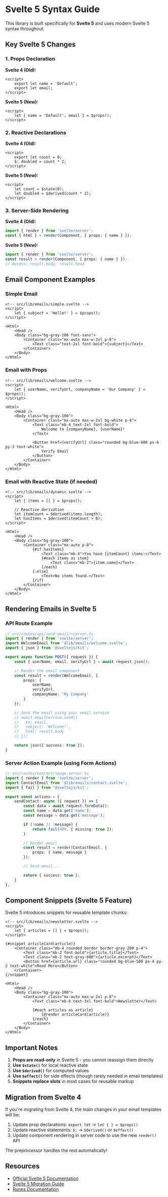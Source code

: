 # Svelte 5 Syntax Guide

This library is built specifically for **Svelte 5** and uses modern Svelte 5 syntax throughout.

## Key Svelte 5 Changes

### 1. Props Declaration

**Svelte 4 (Old):**

```svelte
<script>
	export let name = 'Default';
	export let email;
</script>
```

**Svelte 5 (New):**

```svelte
<script>
	let { name = 'Default', email } = $props();
</script>
```

### 2. Reactive Declarations

**Svelte 4 (Old):**

```svelte
<script>
	export let count = 0;
	$: doubled = count * 2;
</script>
```

**Svelte 5 (New):**

```svelte
<script>
	let count = $state(0);
	let doubled = $derived(count * 2);
</script>
```

### 3. Server-Side Rendering

**Svelte 4 (Old):**

```typescript
import { render } from 'svelte/server';
const { html } = render(Component, { props: { name } });
```

**Svelte 5 (New):**

```typescript
import { render } from 'svelte/server';
const result = render(Component, { props: { name } });
// Access: result.body, result.head
```

## Email Component Examples

### Simple Email

```svelte
<!-- src/lib/emails/simple.svelte -->
<script>
	let { subject = 'Hello!' } = $props();
</script>

<Html>
	<Head />
	<Body class="bg-gray-100 font-sans">
		<Container class="mx-auto max-w-2xl p-8">
			<Text class="text-2xl font-bold">{subject}</Text>
		</Container>
	</Body>
</Html>
```

### Email with Props

```svelte
<!-- src/lib/emails/welcome.svelte -->
<script>
	let { userName, verifyUrl, companyName = 'Our Company' } = $props();
</script>

<Html>
	<Head />
	<Body class="bg-gray-100">
		<Container class="mx-auto max-w-2xl bg-white p-8">
			<Text class="mb-4 text-2xl font-bold">
				Welcome to {companyName}, {userName}!
			</Text>

			<Button href={verifyUrl} class="rounded bg-blue-600 px-6 py-3 text-white">
				Verify Email
			</Button>
		</Container>
	</Body>
</Html>
```

### Email with Reactive State (if needed)

```svelte
<!-- src/lib/emails/dynamic.svelte -->
<script>
	let { items = [] } = $props();

	// Reactive derivation
	let itemCount = $derived(items.length);
	let hasItems = $derived(itemCount > 0);
</script>

<Html>
	<Head />
	<Body class="bg-gray-100">
		<Container class="mx-auto p-8">
			{#if hasItems}
				<Text class="mb-4">You have {itemCount} items:</Text>
				{#each items as item}
					<Text class="mb-2">{item.name}</Text>
				{/each}
			{:else}
				<Text>No items found.</Text>
			{/if}
		</Container>
	</Body>
</Html>
```

## Rendering Emails in Svelte 5

### API Route Example

```typescript
// src/routes/api/send-email/+server.ts
import { render } from 'svelte/server';
import WelcomeEmail from '$lib/emails/welcome.svelte';
import { json } from '@sveltejs/kit';

export async function POST({ request }) {
	const { userName, email, verifyUrl } = await request.json();

	// Render the email component
	const result = render(WelcomeEmail, {
		props: {
			userName,
			verifyUrl,
			companyName: 'My Company'
		}
	});

	// Send the email using your email service
	// await emailService.send({
	//   to: email,
	//   subject: 'Welcome!',
	//   html: result.body
	// });

	return json({ success: true });
}
```

### Server Action Example (using Form Actions)

```typescript
// src/routes/contact/+page.server.ts
import { render } from 'svelte/server';
import ContactEmail from '$lib/emails/contact.svelte';
import { fail } from '@sveltejs/kit';

export const actions = {
	sendContact: async ({ request }) => {
		const data = await request.formData();
		const name = data.get('name');
		const message = data.get('message');

		if (!name || !message) {
			return fail(400, { missing: true });
		}

		// Render email
		const result = render(ContactEmail, {
			props: { name, message }
		});

		// Send email...

		return { success: true };
	}
};
```

## Component Snippets (Svelte 5 Feature)

Svelte 5 introduces snippets for reusable template chunks:

```svelte
<!-- src/lib/emails/newsletter.svelte -->
<script>
	let { articles = [] } = $props();
</script>

{#snippet articleCard(article)}
	<Container class="mb-4 rounded border border-gray-200 p-4">
		<Text class="mb-2 font-bold">{article.title}</Text>
		<Text class="mb-2 text-gray-600">{article.excerpt}</Text>
		<Button href={article.url} class="rounded bg-blue-500 px-4 py-2 text-white">Read More</Button>
	</Container>
{/snippet}

<Html>
	<Head />
	<Body class="bg-gray-100">
		<Container class="mx-auto max-w-2xl p-8">
			<Text class="mb-6 text-3xl font-bold">Newsletter</Text>

			{#each articles as article}
				{@render articleCard(article)}
			{/each}
		</Container>
	</Body>
</Html>
```

## Important Notes

1. **Props are read-only** in Svelte 5 - you cannot reassign them directly
2. **Use `$state()`** for local reactive state
3. **Use `$derived()`** for computed values
4. **Use `$effect()`** for side effects (though rarely needed in email templates)
5. **Snippets replace slots** in most cases for reusable markup

## Migration from Svelte 4

If you're migrating from Svelte 4, the main changes in your email templates will be:

1. Update prop declarations: `export let` → `let { } = $props()`
2. Update reactive statements: `$:` → `$derived()` or `$effect()`
3. Update component rendering in server code to use the new `render()` API

The preprocessor handles the rest automatically!

## Resources

- [Official Svelte 5 Documentation](https://svelte.dev/docs/svelte/overview)
- [Svelte 5 Migration Guide](https://svelte.dev/docs/svelte/v5-migration-guide)
- [Runes Documentation](https://svelte.dev/docs/svelte/what-are-runes)
